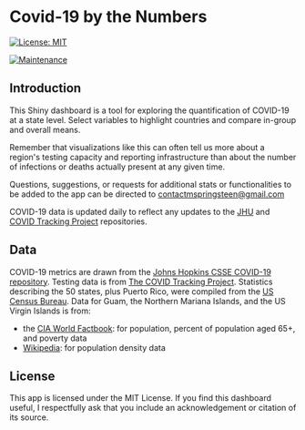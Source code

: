 # Covid-19 by the Numbers

[![License: MIT](https://img.shields.io/badge/License-MIT-yellow.svg)](https://opensource.org/licenses/MIT)

[![Maintenance](https://img.shields.io/badge/Maintained%3F-yes-green.svg)](https://GitHub.com/Naereen/StrapDown.js/graphs/commit-activity)

## Introduction

This Shiny dashboard is a tool for exploring the quantification of COVID-19 at a state level. Select variables to highlight countries and compare in-group and overall means.

Remember that visualizations like this can often tell us more about a region's testing capacity and reporting infrastructure than about the number of infections or deaths actually present at any given time.

Questions, suggestions, or requests for additional stats or functionalities to be added to the app can be directed to contactmspringsteen@gmail.com

COVID-19 data is updated daily to reflect any updates to the [JHU](https://github.com/CSSEGISandData) and [COVID Tracking Project](https://covidtracking.com/) repositories.

## Data

COVID-19 metrics are drawn from the [Johns Hopkins CSSE COVID-19 repository](https://github.com/CSSEGISandData). Testing data is from [The COVID Tracking Project](https://covidtracking.com/). Statistics describing the 50 states, plus Puerto Rico, were compiled from the [US Census Bureau](https://www.census.gov/quickfacts/fact/table/US/PST045219). Data for Guam, the Northern Mariana Islands, and the US Virgin Islands is from:
- the [CIA World Factbook](https://www.worldbank.org/): for population, percent of population aged 65+, and poverty data
- [Wikipedia](https://en.wikipedia.org/wiki/Main_Page): for population density data

## License <a name="license"></a>
This app is licensed under the MIT License. If you find this dashboard useful, I respectfully ask that you include an acknowledgement or citation of its source.
